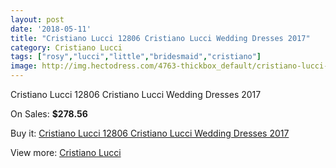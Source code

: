 ```yaml
---
layout: post
date: '2018-05-11'
title: "Cristiano Lucci 12806 Cristiano Lucci Wedding Dresses 2017"
category: Cristiano Lucci
tags: ["rosy","lucci","little","bridesmaid","cristiano"]
image: http://img.hectodress.com/4763-thickbox_default/cristiano-lucci-12806-cristiano-lucci-wedding-dresses-2013.jpg
---
```

Cristiano Lucci 12806 Cristiano Lucci Wedding Dresses 2017

On Sales: **$278.56**
<a href="https://www.hectodress.com/cristiano-lucci/2408-cristiano-lucci-12806-cristiano-lucci-wedding-dresses-2013.html"><amp-img layout="responsive" width="600" height="600" src="//img.hectodress.com/4763-thickbox_default/cristiano-lucci-12806-cristiano-lucci-wedding-dresses-2013.jpg" alt="Cristiano Lucci 12806 Cristiano Lucci Wedding Dresses 2017 0" /></a>
<a href="https://www.hectodress.com/cristiano-lucci/2408-cristiano-lucci-12806-cristiano-lucci-wedding-dresses-2013.html"><amp-img layout="responsive" width="600" height="600" src="//img.hectodress.com/4764-thickbox_default/cristiano-lucci-12806-cristiano-lucci-wedding-dresses-2013.jpg" alt="Cristiano Lucci 12806 Cristiano Lucci Wedding Dresses 2017 1" /></a>

Buy it: [Cristiano Lucci 12806 Cristiano Lucci Wedding Dresses 2017](https://www.hectodress.com/cristiano-lucci/2408-cristiano-lucci-12806-cristiano-lucci-wedding-dresses-2013.html "Cristiano Lucci 12806 Cristiano Lucci Wedding Dresses 2017")

View more: [Cristiano Lucci](https://www.hectodress.com/41-cristiano-lucci "Cristiano Lucci")